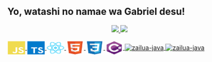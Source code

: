 ## Yo, watashi no namae wa Gabriel desu!
<div align="center">
  <a href="https://github.com/zailua">
  <img height="180em" src="https://github-readme-stats.vercel.app/api?username=zailua&show_icons=true&theme=monokai&include_all_commits=true&count_private=true"/>
  <img height="180em" src="https://github-readme-stats.vercel.app/api/top-langs/?username=zailua&layout=compact&langs_count=7&theme=monokai"/>
</div>
<div style="display: inline_block"><br>
  <img align="center" alt="zailua-Js" height="30" width="40" src="https://raw.githubusercontent.com/devicons/devicon/master/icons/javascript/javascript-plain.svg">
  <img align="center" alt="zailua-Ts" height="30" width="40" src="https://raw.githubusercontent.com/devicons/devicon/master/icons/typescript/typescript-plain.svg">
  <img align="center" alt="zailua-React" height="30" width="40" src="https://raw.githubusercontent.com/devicons/devicon/master/icons/react/react-original.svg">
  <img align="center" alt="zailua-HTML" height="30" width="40" src="https://raw.githubusercontent.com/devicons/devicon/master/icons/html5/html5-original.svg">
  <img align="center" alt="zailua-CSS" height="30" width="40" src="https://raw.githubusercontent.com/devicons/devicon/master/icons/css3/css3-original.svg">
  <img align="center" alt="zailua-Csharp" height="30" width="40" src="https://raw.githubusercontent.com/devicons/devicon/master/icons/csharp/csharp-original.svg">
  <img align="center" alt="zailua-java" height="30" width="40" src="https://cdn.jsdelivr.net/gh/devicons/devicon/icons/java/java-plain.svg" />
  <img align="center" alt="zailua-java" height="30" width="40" src="https://cdn.jsdelivr.net/gh/devicons/devicon/icons/nodejs/nodejs-original.svg" />
</div>
  
